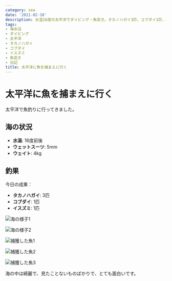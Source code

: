 ```yaml
---
category: sea
date: '2021-02-10'
description: 水温16度の太平洋でダイビング・魚突き。タカノハガイ3匹、コブダイ1匹、イスズミ1匹を捕獲しました。
tags:
- 海水浴
- ダイビング
- 太平洋
- タカノハガイ
- コブダイ
- イスズミ
- 魚突き
- 日記
title: 太平洋に魚を捕まえに行く
---
```


# 太平洋に魚を捕まえに行く

太平洋で魚釣りに行ってきました。

## 海の状況
- **水温**: 16度前後
- **ウェットスーツ**: 5mm
- **ウェイト**: 4kg

## 釣果

今日の成果：
- **タカノハガイ**: 3匹
- **コブダイ**: 1匹  
- **イスズミ**: 1匹

![海の様子1](../images/2021-02-10-diving-01.jpg)

![海の様子2](../images/2021-02-10-diving-02.jpg)

![捕獲した魚1](../images/2021-02-10-diving-03.jpg)

![捕獲した魚2](../images/2021-02-10-diving-04.jpg)

![捕獲した魚3](../images/2021-02-10-diving-05.jpg)

海の中は綺麗で、見たことないものばかりで、とても面白いです。